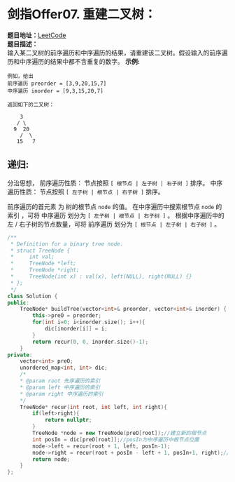 # 剑指Offer07. 重建二叉树：  
**题目地址：**[LeetCode](https://leetcode-cn.com/problems/zhong-jian-er-cha-shu-lcof/)  
**题目描述：**  
输入某二叉树的前序遍历和中序遍历的结果，请重建该二叉树。假设输入的前序遍历和中序遍历的结果中都不含重复的数字。
**示例:**  
```
例如，给出
前序遍历 preorder = [3,9,20,15,7]
中序遍历 inorder = [9,3,15,20,7]

返回如下的二叉树：

    3
   / \
  9  20
    /  \
   15   7
```

## 递归:  
分治思想，
前序遍历性质： 节点按照 `[ 根节点 | 左子树 | 右子树 ]` 排序。
中序遍历性质： 节点按照 `[ 左子树 | 根节点 | 右子树 ]` 排序。

前序遍历的首元素 为 树的根节点 `node` 的值。
在中序遍历中搜索根节点 `node` 的索引 ，可将 中序遍历 划分为 `[ 左子树 | 根节点 | 右子树 ]` 。
根据中序遍历中的左 / 右子树的节点数量，可将 前序遍历 划分为 `[ 根节点 | 左子树 | 右子树 ]` 。


```cpp
/**
 * Definition for a binary tree node.
 * struct TreeNode {
 *     int val;
 *     TreeNode *left;
 *     TreeNode *right;
 *     TreeNode(int x) : val(x), left(NULL), right(NULL) {}
 * };
 */
class Solution {
public:
    TreeNode* buildTree(vector<int>& preorder, vector<int>& inorder) {
        this->preO = preorder;
        for(int i=0; i<inorder.size(); i++){
            dic[inorder[i]] = i;
        }
        return recur(0, 0, inorder.size()-1);
    }
private:
    vector<int> preO;
    unordered_map<int, int> dic;
    /*
    * @param root 先序遍历的索引
    * @param left 中序遍历的索引
    * @param right 中序遍历的索引
    */
    TreeNode* recur(int root, int left, int right){
        if(left>right){
            return nullptr;
        }
        TreeNode *node = new TreeNode(preO[root]);//建立新的根节点
        int posIn = dic[preO[root]];//posIn为中序遍历中根节点位置
        node->left = recur(root + 1, left, posIn-1);
        node->right = recur(root + posIn - left + 1, posIn+1, right);//posIn-left为左子树长度
        return node;
    }
};
```